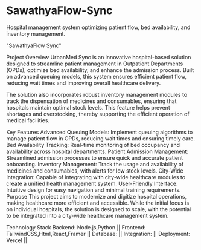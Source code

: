 # SawathyaFlow-Sync
Hospital management system optimizing patient flow, bed availability, and inventory management.


"SawathyaFlow Sync"

Project Overview
UrbanMed Sync is an innovative hospital-based solution designed to streamline patient management in Outpatient Departments (OPDs), optimize bed availability, and enhance the admission process. Built on advanced queuing models, this system ensures efficient patient flow, reducing wait times and improving overall healthcare delivery.

The solution also incorporates robust inventory management modules to track the dispensation of medicines and consumables, ensuring that hospitals maintain optimal stock levels. This feature helps prevent shortages and overstocking, thereby supporting the efficient operation of medical facilities.

Key Features
Advanced Queuing Models: Implement queuing algorithms to manage patient flow in OPDs, reducing wait times and ensuring timely care.
Bed Availability Tracking: Real-time monitoring of bed occupancy and availability across hospital departments.
Patient Admission Management: Streamlined admission processes to ensure quick and accurate patient onboarding.
Inventory Management: Track the usage and availability of medicines and consumables, with alerts for low stock levels.
City-Wide Integration: Capable of integrating with city-wide healthcare modules to create a unified health management system.
User-Friendly Interface: Intuitive design for easy navigation and minimal training requirements.
Purpose
This project aims to modernize and digitize hospital operations, making healthcare more efficient and accessible. While the initial focus is on individual hospitals, the solution is designed to scale, with the potential to be integrated into a city-wide healthcare management system.

Technology Stack
Backend:  Node.js,Python ||
Frontend: TailwindCSS,Html,React,Framer ||
Database: ||
Integration:  ||
Deployment: Vercel  ||

